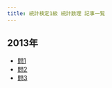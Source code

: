 ```yaml
---
title: 統計検定1級 統計数理 記事一覧
---
```

## 2013年

- [問1](/posts/grade1_1/2013/1.md)
- [問2](/posts/grade1_1/2013/2.md)
- [問3](/posts/grade1_1/2013/3.md)
